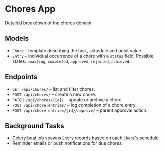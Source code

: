 # Chores App

Detailed breakdown of the chores domain.

## Models
- `Chore` – template describing the task, schedule and point value.
- `Entry` – individual occurrence of a chore with a `status` field.
  Possible states: `awaiting`, `completed`, `approved`, `rejected`, `achieved`.

## Endpoints
- `GET /api/chores/` – list and filter chores.
- `POST /api/chores/` – create a new chore.
- `PATCH /api/chores/{id}/` – update or archive a chore.
- `POST /api/chore-entries/` – log completion of a chore entry.
- `POST /api/chore-entries/{id}/approve/` – parent approval action.

## Background Tasks
- Celery beat job spawns `Entry` records based on each `Chore`'s schedule.
- Reminder emails or push notifications for due chores.
